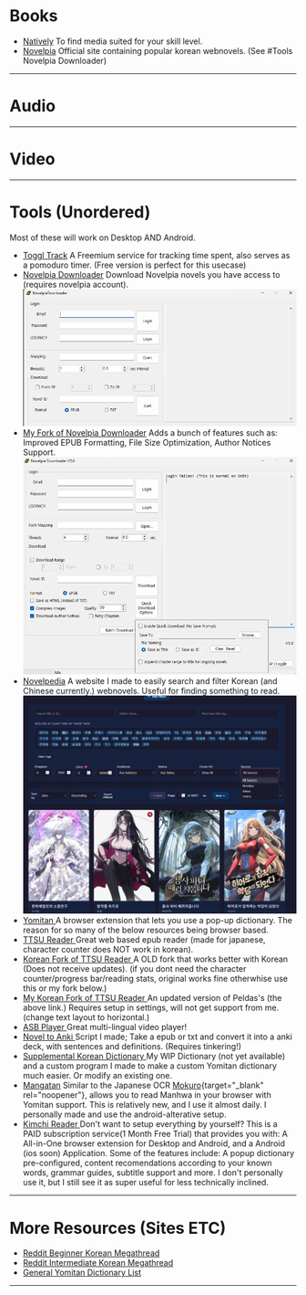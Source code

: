 
# Books
* <a href="https://learnnatively.com/" target="_blank" rel="noopener">Natively</a> To find media suited for your skill level.
* <a href="https://novelpia.com/" target="_blank" rel="noopener">Novelpia</a> Official site containing popular korean webnovels. (See #Tools Novelpia Downloader)

---
# Audio

---     
# Video 


---
# Tools (Unordered)
Most of these will work on Desktop AND Android.

* <a href="https://toggl.com/" target="_blank" rel="noopener">Toggl Track</a> A Freemium service for tracking time spent, also serves as a pomoduro timer. (Free version is perfect for this usecase)
* <a href="https://github.com/CjangCjengh/NovelpiaDownloader/releases" target="_blank" rel="noopener">Novelpia Downloader</a> Download Novelpia novels you have access to (requires novelpia account). ![alt text](image.png)
* <a href="https://github.com/SpazzTL/NovelpiaDownloader" target="_blank" rel="noopener">My Fork of Novelpia Downloader</a> Adds a bunch of features such as: Improved EPUB Formatting, File Size Optimization, Author Notices Support.![alt text](assets/475648913-81b5a264-cc22-4f82-8a4b-341d342c9fc3.png)
* <a href="https://spazztl.github.io/Novelpedia/" target="_blank" rel="noopener">Novelpedia</a> A website I made to easily search and filter Korean (and Chinese currently.) webnovels. Useful for finding something to read. ![alt text](assets/474774791-c8355ca5-7473-400d-bff2-315a24ab1c7b-1.png)
* <a href="https://yomitan.wiki/" target="_blank" rel="noopener"> Yomitan </a> A browser extension that lets you use a pop-up dictionary. The reason for so many of the below resources being browser based. 
* <a href="https://reader.ttsu.app" target="_blank" rel="noopener"> TTSU Reader </a> Great web based epub reader (made for japanese, character counter does NOT work in korean). 
* <a href="https://peldas.github.io/ebook-reader-korean/manage" target="_blank" rel="noopener"> Korean Fork of TTSU Reader </a> A OLD fork that works better with Korean (Does not receive updates). (if you dont need the character counter/progress bar/reading stats, original works fine otherwhise use this or my fork below.)
* <a href="https://spazztl.github.io/korean-ebook-reader/manage" target="_blank" rel="noopener"> My Korean Fork of TTSU Reader </a> An updated version of Peldas's (the above link.) Requires setup in settings, will not get support from me. (change text layout to horizontal.)
* <a href="https://github.com/killergerbah/asbplayer" target="_blank" rel="noopener"> ASB Player </a> Great multi-lingual video player!
* <a href="https://github.com/SpazzTL/Novel-To-Anki" target="_blank" rel="noopener"> Novel to Anki </a> Script I made; Take a epub or txt and convert it into a anki deck, with sentences and definitions. (Requires tinkering!)
* <a href="https://github.com/SpazzTL/Supplemental-Korean-Dictionary/tree/main" target="_blank" rel="noopener">Supplemental Korean Dictionary </a>My WIP Dictionary (not yet available) and a custom program I made to make a custom Yomitan dictionary much easier. Or modify an existing one.
* <a href="https://github.com/kaihouguide/Mangatan?tab=readme-ov-file#for-pc-desktop" target="_blank" rel="noopener">Mangatan</a> Similar to the Japanese OCR [Mokuro](https://github.com/kha-white/mokuro){target="_blank" rel="noopener"}, allows you to read Manhwa in your browser with Yomitan support. This is relatively new, and I use it almost daily. I personally made and use the android-alterative  setup.
* <a href="https://kimchi-reader.app/" target="_blank" rel="noopener"> Kimchi Reader </a> Don't want to setup everything by yourself? This is a PAID subscription service(1 Month Free Trial) that provides you with: A All-in-One browser extension for Desktop and Android, and a Android (ios soon) Application. Some of the features include: A popup dictionary pre-configured, content recomendations according to your known words, grammar guides, subtitle support and more. I don't personally use it, but I still see it as super useful for less technically inclined.
---
# More Resources (Sites ETC)
* <a href="https://www.reddit.com/r/Korean/comments/hw4gy0/the_ultimate_beginners_resource_thread/" target="_blank" rel="noopener"> Reddit Beginner Korean Megathread </a>
* <a href=https://www.reddit.com/r/Korean/comments/3rqfwo/the_ultimate_intermediate_learners_resource_thread/ target="_blank" rel="noopener"> Reddit Intermediate Korean Megathread </a>
* <a href=https://github.com/MarvNC/yomitan-dictionaries/tree/master target="_blank" rel="noopener"> General Yomitan Dictionary List </a> 
---


